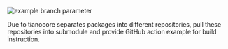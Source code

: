 ![example branch parameter](https://github.com/saqwed/myedk2/actions/workflows/edk2.yml/badge.svg?branch=master)

Due to tianocore separates packages into different repositories, pull these repositories into submodule and provide GitHub action example for build instruction.
